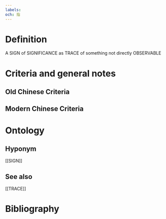 ```yaml
---
labels: 
och: 指
---
```


# Definition
A SIGN of SIGNIFICANCE as TRACE of something not directly OBSERVABLE
# Criteria and general notes
## Old Chinese Criteria

## Modern Chinese Criteria

# Ontology

## Hyponym
[[SIGN]]
## See also
[[TRACE]]
# Bibliography
